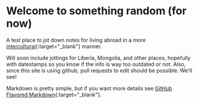 # Welcome to something random (for now)

A test place to jot down notes for living abroad in a more [intercultural](https://en.wikipedia.org/wiki/Interculturalism){:target="_blank"} manner. 

Will soon include jottings for Liberia, Mongolia, and other places, hopefully with datestamps so you know if the info is way too outdated or not. Also, since this site is using github, pull requests to edit should be possible. We'll see!

Markdown is pretty simple, but if you want more details see [GitHub Flavored Markdown](https://guides.github.com/features/mastering-markdown/){:target="_blank"}.
